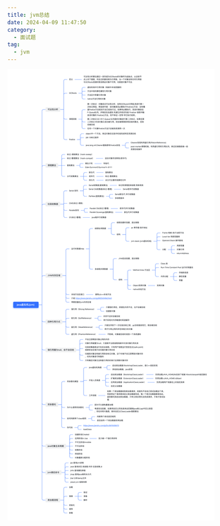 ```yaml
---
title: jvm总结
date: 2024-04-09 11:47:50
category:
  - 面试题
tag:
  - jvm
---
```



![jvm总结](images/java-jvm.png)